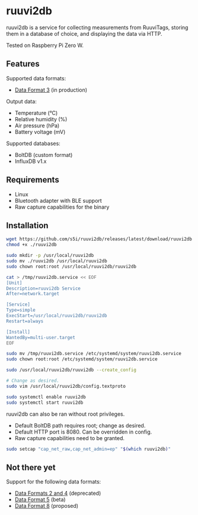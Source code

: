 # ruuvi2db

ruuvi2db is a service for collecting measurements from RuuviTags, storing them
in a database of choice, and displaying the data via HTTP.

Tested on Raspberry Pi Zero W.

## Features

Supported data formats:

- [Data Format 3](https://github.com/ruuvi/ruuvi-sensor-protocols/blob/master/dataformat_03.md) (in production)

Output data:

- Temperature (°C)
- Relative humidity (%)
- Air pressure (hPa)
- Battery voltage (mV)

Supported databases:

- BoltDB (custom format)
- InfluxDB v1.x

## Requirements

* Linux
* Bluetooth adapter with BLE support
* Raw capture capabilities for the binary

## Installation

```sh
wget https://github.com/s5i/ruuvi2db/releases/latest/download/ruuvi2db
chmod +x ./ruuvi2db

sudo mkdir -p /usr/local/ruuvi2db
sudo mv ./ruuvi2db /usr/local/ruuvi2db
sudo chown root:root /usr/local/ruuvi2db/ruuvi2db

cat > /tmp/ruuvi2db.service << EOF
[Unit]
Description=ruuvi2db Service
After=network.target

[Service]
Type=simple
ExecStart=/usr/local/ruuvi2db/ruuvi2db
Restart=always

[Install]
WantedBy=multi-user.target
EOF

sudo mv /tmp/ruuvi2db.service /etc/systemd/system/ruuvi2db.service
sudo chown root:root /etc/systemd/system/ruuvi2db.service

sudo /usr/local/ruuvi2db/ruuvi2db --create_config

# Change as desired.
sudo vim /usr/local/ruuvi2db/config.textproto

sudo systemctl enable ruuvi2db
sudo systemctl start ruuvi2db
```

ruuvi2db can also be ran without root privileges.

* Default BoltDB path requires root; change as desired.
* Default HTTP port is 8080. Can be overridden in config.
* Raw capture capabilities need to be granted.

```sh
sudo setcap "cap_net_raw,cap_net_admin=ep" "$(which ruuvi2db)"
```

## Not there yet

Support for the following data formats:

- [Data Formats 2 and 4](https://github.com/ruuvi/ruuvi-sensor-protocols/blob/master/dataformat_04.md) (deprecated)
- [Data Format 5](https://github.com/ruuvi/ruuvi-sensor-protocols/blob/master/dataformat_05.md) (beta)
- [Data Format 8](https://github.com/ruuvi/ruuvi-sensor-protocols/blob/master/dataformat_08.md) (proposed)
